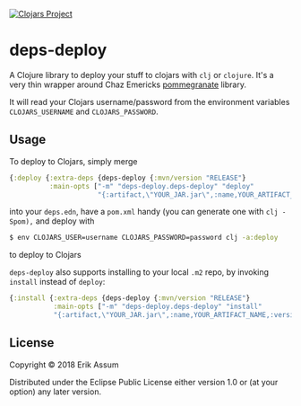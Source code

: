 [![Clojars Project](https://img.shields.io/clojars/v/deps-deploy.svg)](https://clojars.org/deps-deploy)
# deps-deploy

A Clojure library to deploy your stuff to clojars with `clj` or `clojure`. It's a very thin wrapper around
Chaz Emericks [pommegranate](https://github.com/cemerick/pomegranate) library.

It will read your Clojars username/password from the environment variables `CLOJARS_USERNAME` and `CLOJARS_PASSWORD`.

## Usage

To deploy to Clojars, simply merge 

```clojure
{:deploy {:extra-deps {deps-deploy {:mvn/version "RELEASE"}
          :main-opts ["-m" "deps-deploy.deps-deploy" "deploy" 
                      "{:artifact,\"YOUR_JAR.jar\",:name,YOUR_ARTIFACT_NAME,:version,\"0.0.1\"}"]}}
```
into your `deps.edn`, have a `pom.xml` handy (you can generate one with `clj -Spom),` and deploy with 

```sh
$ env CLOJARS_USER=username CLOJARS_PASSWORD=password clj -a:deploy
```

to deploy to Clojars


`deps-deploy` also supports installing to your local `.m2` repo, by invoking `install` instead of `deploy`:
```clojure
{:install {:extra-deps {deps-deploy {:mvn/version "RELEASE"}
           :main-opts ["-m" "deps-deploy.deps-deploy" "install"
           "{:artifact,\"YOUR_JAR.jar\",:name,YOUR_ARTIFACT_NAME,:version,\"0.0.1\"}"]}}
```



## License

Copyright © 2018 Erik Assum

Distributed under the Eclipse Public License either version 1.0 or (at
your option) any later version.
